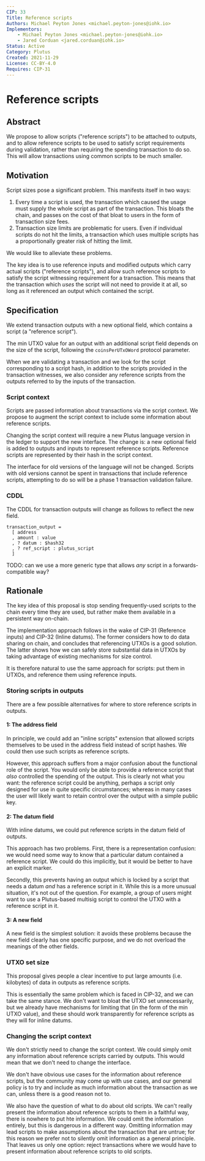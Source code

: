 ```yaml
---
CIP: 33
Title: Reference scripts
Authors: Michael Peyton Jones <michael.peyton-jones@iohk.io>
Implementors: 
    - Michael Peyton Jones <michael.peyton-jones@iohk.io>
    - Jared Corduan <jared.corduan@iohk.io>
Status: Active
Category: Plutus
Created: 2021-11-29
License: CC-BY-4.0
Requires: CIP-31
---
```


# Reference scripts

## Abstract

We propose to allow scripts ("reference scripts") to be attached to outputs, and to allow reference scripts to be used to satisfy script requirements during validation, rather than requiring the spending transaction to do so.
This will allow transactions using common scripts to be much smaller.

## Motivation

Script sizes pose a significant problem. This manifests itself in two ways:
1. Every time a script is used, the transaction which caused the usage must supply the whole script as part of the transaction. This bloats the chain, and passes on the cost of that bloat to users in the form of transaction size fees.
2. Transaction size limits are problematic for users. Even if individual scripts do not hit the limits, a transaction which uses multiple scripts has a proportionally greater risk of hitting the limit.

We would like to alleviate these problems.

The key idea is to use reference inputs and modified outputs which carry actual scripts ("reference scripts"), and allow such reference scripts to satisfy the script witnessing requirement for a transaction.
This means that the transaction which _uses_ the script will not need to provide it at all, so long as it referenced an output which contained the script.

## Specification

We extend transaction outputs with a new optional field, which contains a script (a "reference script").

The min UTXO value for an output with an additional script field depends on the size of the script, following the `coinsPerUTxOWord` protocol parameter.

When we are validating a transaction and we look for the script corresponding to a script hash, in addition to the scripts provided in the transaction witnesses, we also consider any reference scripts from the outputs referred to by the inputs of the transaction.

### Script context

Scripts are passed information about transactions via the script context.
We propose to augment the script context to include some information about reference scripts.

Changing the script context will require a new Plutus language version in the ledger to support the new interface.
The change is: a new optional field is added to outputs and inputs to represent reference scripts.
Reference scripts are represented by their hash in the script context.

The interface for old versions of the language will not be changed.
Scripts with old versions cannot be spent in transactions that include reference scripts, attempting to do so will be a phase 1 transaction validation failure.

### CDDL

The CDDL for transaction outputs will change as follows to reflect the new field.
```
transaction_output =
  [ address
  , amount : value
  , ? datum : $hash32
  , ? ref_script : plutus_script
  ]
```
TODO: can we use a more generic type that allows _any_ script in a forwards-compatible way?

## Rationale

The key idea of this proposal is stop sending frequently-used scripts to the chain every time they are used, but rather make them available in a persistent way on-chain.

The implementation approach follows in the wake of CIP-31 (Reference inputs) and CIP-32 (Inline datums).
The former considers how to do data sharing on chain, and concludes that referencing UTXOs is a good solution.
The latter shows how we can safely store substantial data in UTXOs by taking advantage of existing mechanisms for size control.

It is therefore natural to use the same approach for scripts: put them in UTXOs, and reference them using reference inputs.

### Storing scripts in outputs

There are a few possible alternatives for where to store reference scripts in outputs.

#### 1: The address field

In principle, we could add an "inline scripts" extension that allowed scripts themselves to be used in the address field instead of script hashes.
We could then use such scripts as reference scripts.

However, this approach suffers from a major confusion about the functional role of the script.
You would only be able to provide a reference script that _also_ controlled the spending of the output.
This is clearly not what you want: the reference script could be anything, perhaps a script only designed for use in quite specific circumstances; whereas in many cases the user will likely want to retain control over the output with a simple public key.

#### 2: The datum field

With inline datums, we could put reference scripts in the datum field of outputs.

This approach has two problems.
First, there is a representation confusion: we would need some way to know that a particular datum contained a reference script.
We could do this implicitly, but it would be better to have an explicit marker.

Secondly, this prevents having an output which is locked by a script that needs a datum _and_ has a reference script in it.
While this is a more unusual situation, it's not out of the question.
For example, a group of users might want to use a Plutus-based multisig script to control the UTXO with a reference script in it.

#### 3: A new field

A new field is the simplest solution: it avoids these problems because the new field clearly has one specific purpose, and we do not overload the meanings of the other fields.

### UTXO set size

This proposal gives people a clear incentive to put large amounts (i.e. kilobytes) of data in outputs as reference scripts.

This is essentially the same problem which is faced in CIP-32, and we can take the same stance.
We don't want to bloat the UTXO set unnecessarily, but we already have mechanisms for limiting that (in the form of the min UTXO value), and these should work transparently for reference scripts as they will for inline datums.

### Changing the script context

We don't strictly need to change the script context.
We could simply omit any information about reference scripts carried by outputs.
This would mean that we don't need to change the interface.

We don't have obvious use cases for the information about reference scripts, but the community may come up with use cases, and our general policy is to try and include as much information about the transaction as we can, unless there is a good reason not to.

We also have the question of what to do about old scripts.
We can't really present the information about reference scripts to them in a faithful way, there is nowhere to put hte information.
We could omit the information entirely, but this is dangerous in a different way.
Omitting information may lead scripts to make assumptions about the transaction that are untrue; for this reason we prefer not to silently omit information as a general principle.
That leaves us only one option: reject transactions where we would have to present information about reference scripts to old scripts.
